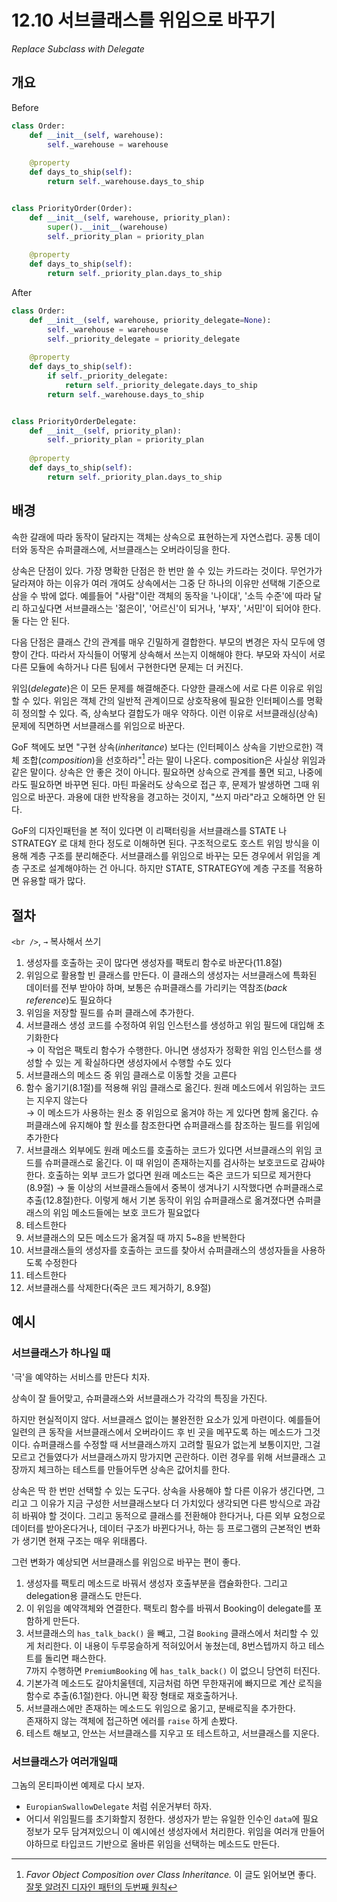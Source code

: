 # 12.10 서브클래스를 위임으로 바꾸기

_Replace Subclass with Delegate_

## 개요

Before

```python
class Order:
    def __init__(self, warehouse):
        self._warehouse = warehouse
    
    @property
    def days_to_ship(self):
        return self._warehouse.days_to_ship


class PriorityOrder(Order):
    def __init__(self, warehouse, priority_plan):
        super().__init__(warehouse)
        self._priority_plan = priority_plan
    
    @property
    def days_to_ship(self):
        return self._priority_plan.days_to_ship
```

After

```python
class Order:
    def __init__(self, warehouse, priority_delegate=None):
        self._warehouse = warehouse
        self._priority_delegate = priority_delegate
    
    @property
    def days_to_ship(self):
        if self._priority_delegate:
            return self._priority_delegate.days_to_ship
        return self._warehouse.days_to_ship


class PriorityOrderDelegate:
    def __init__(self, priority_plan):
        self._priority_plan = priority_plan
    
    @property
    def days_to_ship(self):
        return self._priority_plan.days_to_ship
```

## 배경

속한 갈래에 따라 동작이 달라지는 객체는 상속으로 표현하는게 자연스럽다. 공통 데이터와 동작은 슈퍼클래스에, 서브클래스는 오버라이딩을 한다.

상속은 단점이 있다. 가장 명확한 단점은 한 번만 쓸 수 있는 카드라는 것이다.
무언가가 달라져야 하는 이유가 여러 개여도 상속에서는 그중 단 하나의 이유만 선택해 기준으로 삼을 수 밖에 없다.
예를들어 "사람"이란 객체의 동작을 '나이대', '소득 수준'에 따라 달리 하고싶다면 서브클래스는 '젊은이', '어르신'이 되거나, '부자', '서민'이 되어야 한다. 둘 다는 안 된다.

다음 단점은 클래스 간의 관계를 매우 긴밀하게 결합한다.
부모의 변경은 자식 모두에 영향이 간다. 따라서 자식들이 어떻게 상속해서 쓰는지 이해해야 한다.
부모와 자식이 서로 다른 모듈에 속하거나 다른 팀에서 구현한다면 문제는 더 커진다.

위임(_delegate_)은 이 모든 문제를 해결해준다. 다양한 클래스에 서로 다른 이유로 위임할 수 있다.
위임은 객체 간의 일반적 관계이므로 상호작용에 필요한 인터페이스를 명확히 정의할 수 있다. 즉, 상속보다 결합도가 매우 약하다.
이런 이유로 서브클래싱(상속) 문제에 직면하면 서브클래스를 위임으로 바꾼다.

GoF 책에도 보면 "구현 상속(_inheritance_) 보다는 (인터페이스 상속을 기반으로한) 객체 조합(_composition_)을 선호하라"[^1] 라는 말이 나온다.
composition은 사실상 위임과 같은 말이다. 상속은 안 좋은 것이 아니다. 필요하면 상속으로 관계를 풀면 되고, 나중에라도 필요하면 바꾸면 된다.
마틴 파울러도 상속으로 접근 후, 문제가 발생하면 그때 위임으로 바꾼다.
과용에 대한 반작용을 경고하는 것이지, "쓰지 마라"라고 오해하면 안 된다.

GoF의 디자인패턴을 본 적이 있다면 이 리팩터링을 서브클래스를 STATE 나 STRATEGY 로 대체 한다 정도로 이해하면 된다.
구조적으로도 호스트 위임 방식을 이용해 계층 구조를 분리해준다.
서브클래스를 위임으로 바꾸는 모든 경우에서 위임을 계층 구조로 설계해야하는 건 아니다.
하지만 STATE, STRATEGY에 계층 구조를 적용하면 유용할 때가 많다.

## 절차

`<br />`, `→` 복사해서 쓰기

1. 생성자를 호출하는 곳이 많다면 생성자를 팩토리 함수로 바꾼다(11.8절)
2. 위임으로 활용할 빈 클래스를 만든다. 이 클래스의 생성자는 서브클래스에 특화된 데이터를 전부 받아야 하며, 보통은 슈퍼클래스를 가리키는 역참조(_back reference_)도 필요하다
3. 위임을 저장할 필드를 슈퍼 클래스에 추가한다.
4. 서브클래스 생성 코드를 수정하여 위임 인스턴스를 생성하고 위임 필드에 대입해 초기화한다 <br />
→ 이 작업은 팩토리 함수가 수행한다. 아니면 생성자가 정확한 위임 인스턴스를 생성할 수 있는 게 확실하다면 생성자에서 수행할 수도 있다
5. 서브클래스의 메소드 중 위임 클래스로 이동할 것을 고른다
6. 함수 옮기기(8.1절)를 적용해 위임 클래스로 옮긴다. 원래 메소드에서 위임하는 코드는 지우지 않는다 <br />
→ 이 메소드가 사용하는 원소 중 위임으로 옮겨야 하는 게 있다면 함께 옮긴다. 슈퍼클래스에 유지해야 할 원소를 참조한다면 슈퍼클래스를 참조하는 필드를 위임에 추가한다
7. 서브클래스 외부에도 원래 메소드를 호출하는 코드가 있다면 서브클래스의 위임 코드를 슈퍼클래스로 옮긴다. 이 때 위임이 존재하는지를 검사하는 보호코드로 감싸야 한다. 호출하는 외부 코드가 없다면 원래 메소드는 죽은 코드가 되므로 제거한다(8.9절)
→ 둘 이상의 서브클래스들에서 중복이 생겨나기 시작했다면 슈퍼클래스로 추출(12.8절)한다. 이렇게 해서 기본 동작이 위임 슈퍼클래스로 옮겨졌다면 슈퍼클래스의 위임 메소드들에는 보호 코드가 필요없다
8. 테스트한다
9. 서브클래스의 모든 메소드가 옮겨질 때 까지 5~8을 반복한다
10. 서브클래스들의 생성자를 호출하는 코드를 찾아서 슈퍼클래스의 생성자들을 사용하도록 수정한다
11. 테스트한다
12. 서브클래스를 삭제한다(죽은 코드 제거하기, 8.9절)

## 예시

### 서브클래스가 하나일 때

'극'을 예약하는 서비스를 만든다 치자.

상속이 잘 들어맞고, 슈퍼클래스와 서브클래스가 각각의 특징을 가진다.

하지만 현실적이지 않다. 서브클래스 없이는 불완전한 요소가 있게 마련이다.
예를들어 일련의 큰 동작을 서브클래스에서 오버라이드 후 빈 곳을 메꾸도록 하는 메소드가 그것이다.
슈퍼클래스를 수정할 때 서브클래스까지 고려할 필요가 없는게 보통이지만, 그걸 모르고 건들였다가 서브클래스까지 망가지면 곤란하다.
이런 경우를 위해 서브클래스 고장까지 체크하는 테스트를 만들어두면 상속은 값어치를 한다.

상속은 딱 한 번만 선택할 수 있는 도구다. 상속을 사용해야 할 다른 이유가 생긴다면, 그리고 그 이유가 지금 구성한 서브클래스보다 더 가치있다 생각되면 다른 방식으로 과감히 바꿔야 할 것이다.
그리고 동적으로 클래스를 전환해야 한다거나, 다른 외부 요청으로 데이터를 받아온다거나, 데이터 구조가 바뀐다거나, 하는 등 프로그램의 근본적인 변화가 생기면 현재 구조는 매우 위태롭다.

그런 변화가 예상되면 서브클래스를 위임으로 바꾸는 편이 좋다.

1. 생성자를 팩토리 메소드로 바꿔서 생성자 호출부분을 캡슐화한다. 그리고 delegation용 클래스도 만든다.
2. 이 위임을 예약객체와 연결한다. 팩토리 함수를 바꿔서 Booking이 delegate를 포함하게 만든다.
3. 서브클래스의 `has_talk_back()` 을 빼고, 그걸 `Booking` 클래스에서 처리할 수 있게 처리한다. 이 내용이 두루뭉슬하게 적혀있어서 놓쳤는데, 8번스텝까지 하고 테스트를 돌리면 패스한다. <br />
7까지 수행하면 `PremiumBooking` 에 `has_talk_back()` 이 없으니 당연히 터진다.
4. 기본가격 메소드도 갈아치울텐데, 지금처럼 하면 무한재귀에 빠지므로 계산 로직을 함수로 추출(6.1절)한다. 아니면 확장 형태로 재호출하거나.
5. 서브클래스에만 존재하는 메소드도 위임으로 옮기고, 분배로직을 추가한다. <br />
존재하지 않는 객체에 접근하면 에러를 `raise` 하게 손봤다.
6. 테스트 해보고, 안쓰는 서브클래스를 지우고 또 테스트하고, 서브클래스를 지운다.

### 서브클래스가 여러개일때

그놈의 몬티파이썬 예제로 다시 보자.

- `EuropianSwallowDelegate` 처럼 쉬운거부터 하자.
- 어디서 위임필드를 초기화할지 정한다. 생성자가 받는 유일한 인수인 `data`에 필요정보가 모두 담겨져있으니 이 예시에선 생성자에서 처리한다. 위임을 여러개 만들어야하므로 타입코드 기반으로 올바른 위임을 선택하는 메소드도 만든다.


[^1]: _Favor Object Composition over Class Inheritance._ 이 글도 읽어보면 좋다. [잘못 알려진 디자인 패턴의 두번째 원칙](https://architecture101.blog/2009/02/18/misconception_of_gof_dp/)
